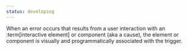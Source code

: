 ```yaml
---
status: developing
---
```


When an error occurs that results from a user interaction with an :term[interactive element] or component (aka a cause), the element or component is visually and programmatically associated with the trigger.
